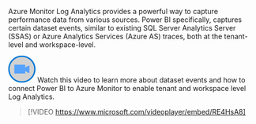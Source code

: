 Azure Monitor Log Analytics provides a powerful way to capture performance data from various sources.  Power BI specifically, captures certain dataset events, similar to existing SQL Server Analytics Server (SSAS) or Azure Analytics Services (Azure AS) traces, both at the tenant-level and workspace-level.

![Icon indicating play video](../media/video-icon.png)  Watch this video to learn more about dataset events and how to connect Power BI to Azure Monitor to enable tenant and workspace level Log Analytics.

>[!VIDEO https://www.microsoft.com/videoplayer/embed/RE4HsA8]

